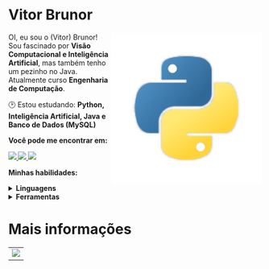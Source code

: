# Vitor Brunor

<img src="https://raw.githubusercontent.com/github/explore/80688e429a7d4ef2fca1e82350fe8e3517d3494d/topics/python/python.png" min-width="300px" max-width="300px" width="300px" align="right">

<p align="left"> 
      OI, eu sou o (Vitor) Brunor! Sou fascinado por <strong>Visão Computacional e Inteligência Artificial</strong>,  mas também tenho um pezinho no Java.  Atualmente curso <strong>Engenharia de Computação</strong>.
</p>

<p align="left">
  🕑 Estou estudando: <strong>Python, Inteligência Artificial, Java e Banco de Dados (MySQL)</strong>
</p>

<p align="left">
 <strong>Você pode me encontrar em:<strong>
</p>

<p align="left">
<a href="mailto:vitorbrunor@ucl.br">
  <img src="https://img.shields.io/badge/-Gmail-gray?style=flat-square&labelColor=white&logo=gmail&logoColor=gray&link=mailto:sandypiropodev@gmail.com" />
</a>

<a href="https://discord.gg/vitorbrunor" alt="Discord">
  <img src="https://img.shields.io/badge/-Discord-gray?style=flat-square&labelColor=gray&logo=discord&logoColor=white&link=https://discord.gg/miojodetomate#4047"/>
</a>

<a href="https://www.linkedin.com/in/vitor-brunor/" alt="LinkedIn">
  <img src="https://img.shields.io/badge/-Linkedin-gray?style=flat-square&labelColor=gray&logo=Linkedin&logoColor=white&link=https://www.linkedin.com/in/sandy-piropo-67b113217/"/>
</a>


<strong>Minhas habilidades:<strong>
  
 <details>
    <summary>Linguagens</summary>
    
  ![Python](https://img.shields.io/badge/python-100000?style=for-the-badge&logo=python&logoColor=blue)
  ![Java](https://img.shields.io/badge/Java-100000?style=for-the-badge&logo=CoffeeScript)
  ![C](https://img.shields.io/badge/C-100000?style=for-the-badge&logo=C&logoColor=gray)
  </details>
  <details>
    <summary>Ferramentas</summary>
    
  ![Git](https://img.shields.io/badge/git-100000?style=for-the-badge&logo=git)
  </details>
  
# Mais informações
<div>
  <table style="margin: 0 auto;" align="center">
    <tr>
      <td>
        <img height="170px" src="https://github-readme-stats.vercel.app/api/top-langs/?username=sandypiropo&layout=compact&theme=react&count_private=true"/>
      </td>
    </tr>
  </table>
</div>
